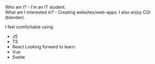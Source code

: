 Who am I? - I'm an IT student.                                                                                                                                        
What am I interested in? - Creating websites/web-apps. I also enjoy CGI (blender).                                              

I feel comfortable using:
- JS
- TS
- React
Looking forward to learn:
- Vue
- Svelte
